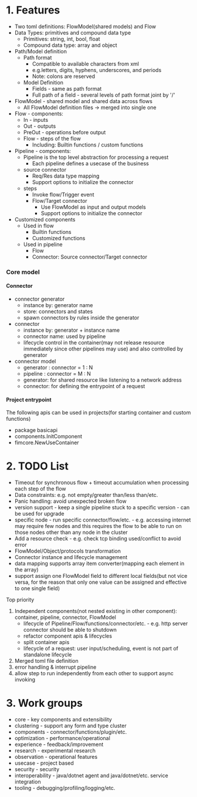 # 1. Features

* Two toml definitions: FlowModel(shared models) and Flow
* Data Types: primitives and compound data type
    * Primitives: string, int, bool, float
    * Compound data type: array and object
* Path/Model definition
    * Path format
        * Compatible to available characters from xml
        * e.g.letters, digits, hyphens, underscores, and periods
        * Note: colons are reserved
    * Model Definition
        * Fields - same as path format
        * Full path of a field - several levels of path format joint by '/'
* FlowModel - shared model and shared data across flows
    * All FlowModel definition files -> merged into single one
* Flow - components:
    * In - inputs
    * Out - outputs
    * PreOut - operations before output
    * Flow - steps of the flow
        * Including: Builtin functions / custom functions
* Pipeline - components:
    * Pipeline is the top level abstraction for processing a request
        * Each pipeline defines a usecase of the business
    * source connector
        * Req/Res data type mapping
        * Support options to initialize the connector
    * steps
        * Invoke flow/Trigger event
        * Flow/Target connector
            * Use FlowModel as input and output models
            * Support options to initialize the connector
* Customized components
    * Used in flow
        * Builtin functions
        * Customized functions
    * Used in pipeline
        * Flow
        * Connector: Source connector/Target connector

### Core model

#### Connector

* connector generator
    * instance by: generator name
    * store: connectors and states
    * spawn connectors by rules inside the generator
* connector
    * instance by: generator + instance name
    * connector name: used by pipeline
    * lifecycle control in the container(may not release resource immediately since other pipelines may use) and also
      controlled by generator
* connector model
    * generator : connector = 1 : N
    * pipeline : connector = M : N
    * generator: for shared resource like listening to a network address
    * connector: for defining the entrypoint of a request

#### Project entrypoint

The following apis can be used in projects(for starting container and custom functions)

* package basicapi
* components.InitComponent
* fimcore.NewUseContainer

# 2. TODO List

* Timeout for synchronous flow + timeout accumulation when processing each step of the flow
* Data constraints: e.g. not empty/greater than/less than/etc.
* Panic handling: avoid unexpected broken flow
* version support - keep a single pipeline stuck to a specific version - can be used for upgrade
* specific node - run specific connector/flow/etc. - e.g. accessing internet may require few nodes and this requires the
  flow to be able to run on those nodes other than any node in the cluster
* Add a resource check - e.g. check tcp binding used/conflict to avoid error
* FlowModel/Object/protocols transformation
* Connector instance and lifecycle management
* data mapping supports array item converter(mapping each element in the array)
* support assign one FlowModel field to different local fields(but not vice versa, for the reason that only one value
  can be assigned and effective to one single field)

Top priority

1. Independent components(not nested existing in other component): container, pipeline, connector, FlowModel
    * lifecycle of Pipeline/Flow/functions/connector/etc. - e.g. http server connector should be able to shutdown
    * refactor component apis & lifecycles
    * split container apis
    * lifecycle of a request: user input/scheduling, event is not part of standalone lifecycle
2. Merged toml file definition
3. error handling & interrupt pipeline
4. allow step to run independently from each other to support async invoking

# 3. Work groups

* core - key components and extensibility
* clustering - support any form and type cluster
* components - connector/functions/plugin/etc.
* optimization - performance/operational
* experience - feedback/improvement
* research - experimental research
* observation - operational features
* usecase - project based
* security - security
* interoperability - java/dotnet agent and java/dotnet/etc. service integration
* tooling - debugging/profiling/logging/etc.


